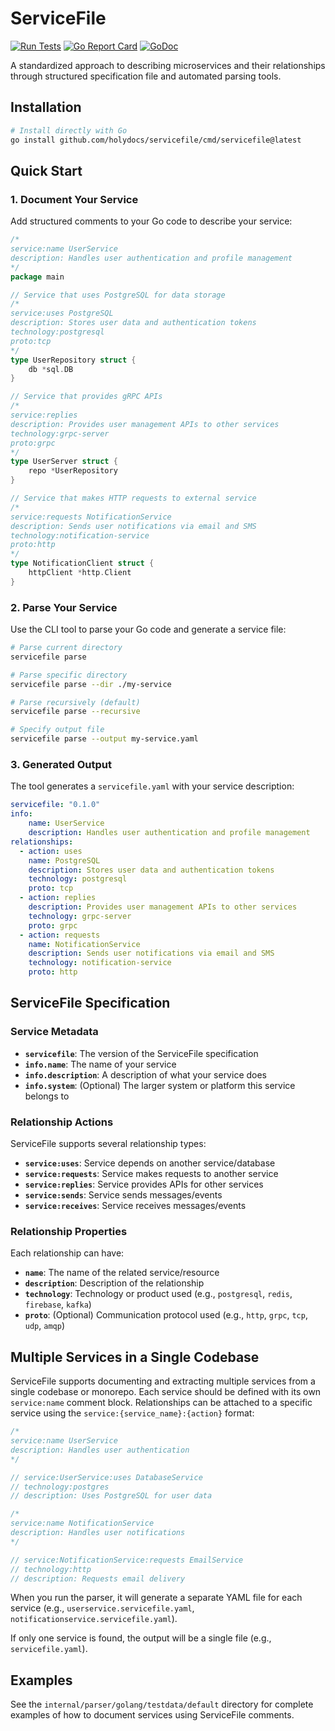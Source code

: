 # ServiceFile

[![Run Tests](https://github.com/holydocs/servicefile/actions/workflows/go.yml/badge.svg?branch=main)](https://github.com/holydocs/servicefile/actions/workflows/go.yml)
[![Go Report Card](https://goreportcard.com/badge/github.com/holydocs/servicefile)](https://goreportcard.com/report/github.com/holydocs/servicefile)
[![GoDoc](https://godoc.org/github.com/holydocs/servicefile?status.svg)](https://godoc.org/github.com/holydocs/servicefile)

A standardized approach to describing microservices and their relationships through structured specification file and automated parsing tools.

## Installation

```bash
# Install directly with Go
go install github.com/holydocs/servicefile/cmd/servicefile@latest
```

## Quick Start

### 1. Document Your Service

Add structured comments to your Go code to describe your service:

```go
/*
service:name UserService
description: Handles user authentication and profile management
*/
package main

// Service that uses PostgreSQL for data storage
/*
service:uses PostgreSQL
description: Stores user data and authentication tokens
technology:postgresql
proto:tcp
*/
type UserRepository struct {
    db *sql.DB
}

// Service that provides gRPC APIs
/*
service:replies
description: Provides user management APIs to other services
technology:grpc-server
proto:grpc
*/
type UserServer struct {
    repo *UserRepository
}

// Service that makes HTTP requests to external service
/*
service:requests NotificationService
description: Sends user notifications via email and SMS
technology:notification-service
proto:http
*/
type NotificationClient struct {
    httpClient *http.Client
}
```

### 2. Parse Your Service

Use the CLI tool to parse your Go code and generate a service file:

```bash
# Parse current directory
servicefile parse

# Parse specific directory
servicefile parse --dir ./my-service

# Parse recursively (default)
servicefile parse --recursive

# Specify output file
servicefile parse --output my-service.yaml
```

### 3. Generated Output

The tool generates a `servicefile.yaml` with your service description:

```yaml
servicefile: "0.1.0"
info:
    name: UserService
    description: Handles user authentication and profile management
relationships:
  - action: uses
    name: PostgreSQL
    description: Stores user data and authentication tokens
    technology: postgresql
    proto: tcp
  - action: replies
    description: Provides user management APIs to other services
    technology: grpc-server
    proto: grpc
  - action: requests
    name: NotificationService
    description: Sends user notifications via email and SMS
    technology: notification-service
    proto: http
```

## ServiceFile Specification

### Service Metadata

- **`servicefile`**: The version of the ServiceFile specification
- **`info.name`**: The name of your service
- **`info.description`**: A description of what your service does
- **`info.system`**: (Optional) The larger system or platform this service belongs to

### Relationship Actions

ServiceFile supports several relationship types:

- **`service:uses`**: Service depends on another service/database
- **`service:requests`**: Service makes requests to another service
- **`service:replies`**: Service provides APIs for other services
- **`service:sends`**: Service sends messages/events
- **`service:receives`**: Service receives messages/events

### Relationship Properties

Each relationship can have:

- **`name`**: The name of the related service/resource
- **`description`**: Description of the relationship
- **`technology`**: Technology or product used (e.g., `postgresql`, `redis`, `firebase`, `kafka`)
- **`proto`**: (Optional) Communication protocol used (e.g., `http`, `grpc`, `tcp`, `udp`, `amqp`)

## Multiple Services in a Single Codebase

ServiceFile supports documenting and extracting multiple services from a single codebase or monorepo. Each service should be defined with its own `service:name` comment block. Relationships can be attached to a specific service using the `service:{service_name}:{action}` format:

```go
/*
service:name UserService
description: Handles user authentication
*/

// service:UserService:uses DatabaseService
// technology:postgres
// description: Uses PostgreSQL for user data

/*
service:name NotificationService
description: Handles user notifications
*/

// service:NotificationService:requests EmailService
// technology:http
// description: Requests email delivery
```

When you run the parser, it will generate a separate YAML file for each service (e.g., `userservice.servicefile.yaml`, `notificationservice.servicefile.yaml`).

If only one service is found, the output will be a single file (e.g., `servicefile.yaml`).

## Examples

See the `internal/parser/golang/testdata/default` directory for complete examples of how to document services using ServiceFile comments.
